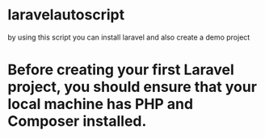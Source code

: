 # laravelautoscript

by using this script you can install laravel and also create a demo project

Before creating your first Laravel project, you should ensure that your local machine has PHP and Composer installed. 
=========================
